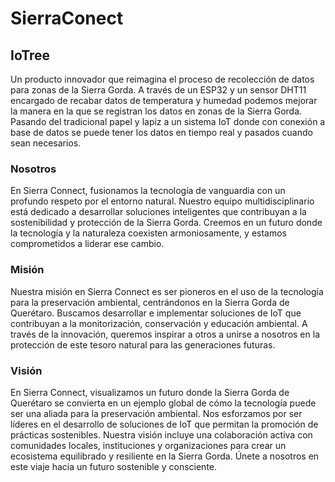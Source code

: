 # SierraConect

## IoTree
Un producto innovador que reimagina el proceso de recolección de datos para zonas de la Sierra Gorda.
A través de un ESP32 y un sensor DHT11 encargado de recabar datos de temperatura y humedad podemos mejorar la manera en la que se registran los datos en zonas de la Sierra Gorda. Pasando del tradicional papel y lapiz a un sistema IoT donde con conexión a base de datos se puede tener los datos en tiempo real y pasados cuando sean necesarios.

### Nosotros
En Sierra Connect, fusionamos la tecnología de vanguardia con un profundo respeto por el entorno natural. Nuestro equipo multidisciplinario está dedicado a desarrollar soluciones inteligentes que contribuyan a la sostenibilidad y protección de la Sierra Gorda. Creemos en un futuro donde la tecnología y la naturaleza coexisten armoniosamente, y estamos comprometidos a liderar ese cambio.

### Misión
Nuestra misión en Sierra Connect es ser pioneros en el uso de la tecnología para la preservación ambiental, centrándonos en la Sierra Gorda de Querétaro. Buscamos desarrollar e implementar soluciones de IoT que contribuyan a la monitorización, conservación y educación ambiental. A través de la innovación, queremos inspirar a otros a unirse a nosotros en la protección de este tesoro natural para las generaciones futuras.

### Visión
En Sierra Connect, visualizamos un futuro donde la Sierra Gorda de Querétaro se convierta en un ejemplo global de cómo la tecnología puede ser una aliada para la preservación ambiental. Nos esforzamos por ser líderes en el desarrollo de soluciones de IoT que permitan la promoción de prácticas sostenibles. Nuestra visión incluye una colaboración activa con comunidades locales, instituciones y organizaciones para crear un ecosistema equilibrado y resiliente en la Sierra Gorda. Únete a nosotros en este viaje hacia un futuro sostenible y consciente.

